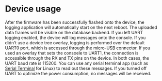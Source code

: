 # Device usage

After the firmware has been successfully flashed onto the device, the logging
application will automatically start on the next reboot. The uploaded data
frames will be visible on the database backend. If you left UART logging
enabled, the device will log messages onto the console. If you didn't use a
device tree overlay, logging is performed over the default UART0 port, which is
accessed through the micro-USB connector. If you used an overlay that sets the
consoele to UART1, the connection is accessible through the RX and TX pins on
the device. In both cases, the UART baud rate is 115200. You can use any serial
terminal app (such as
[Serial Terminal](https://github.com/Kenneth-Goveas/Serial-Terminal) for Linux)
to read out these messages. If you turned off UART to optimize the power
consumption, no messages will be received.
